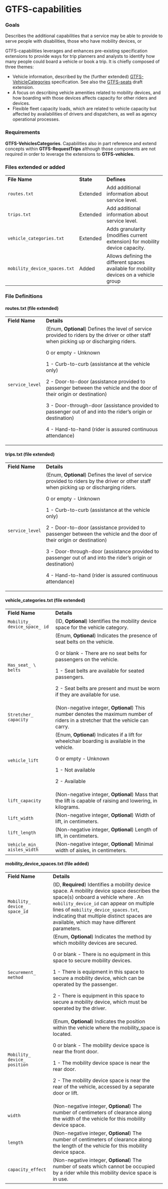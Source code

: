 # GTFS-capabilities

### Goals

Describes the additional capabilities that a service may be able to provide to serve people with disabilities, those who have mobility devices, or 

GTFS-capabilities leverages and enhances pre-existing specification extensions to provide ways for trip planners and analysts to identify how many people could board a vehicle or book a trip. It is chiefly composed of three themes:



*   Vehicle information, described by the (further extended) [GTFS-VehicleCategories](https://docs.google.com/document/d/156RiBjI6FnWJvO8_XWX11Q9nLdOiBdS_rilA-oamlv8/edit#heading=h.tosuo6e9e0z7) specification. See also the [GTFS-seats](bit.ly/gtfs-seats) draft extension.
*   A focus on describing vehicle amenities related to mobility devices, and how boarding with those devices affects capacity for other riders and devices.
*   Flexible fleet capacity loads, which are related to vehicle capacity but affected by availabilities of drivers and dispatchers, as well as agency operational processes.


### Requirements

**GTFS-VehiclesCategories**. Capabilities also in part reference and extend concepts within **GTFS-RequestTrips** although those components are not required in order to leverage the extensions to **GTFS-vehicles.**


### Files extended or added


<table>
  <tr>
   <td><strong>File Name</strong>
   </td>
   <td><strong>State</strong>
   </td>
   <td><strong>Defines</strong>
   </td>
  </tr>
  <tr>
   <td><code>routes.txt</code>
   </td>
   <td>Extended
   </td>
   <td>Add additional information about service level.
   </td>
  </tr>
  <tr>
   <td><code>trips.txt</code>
   </td>
   <td>Extended
   </td>
   <td>Add additional information about service level.
   </td>
  </tr>
  <tr>
   <td><code>vehicle_categories.txt</code>
   </td>
   <td>Extended
   </td>
   <td>Adds granularity (modifies current extension) for mobility device capacity.
   </td>
  </tr>
  <tr>
   <td><code>mobility_device_spaces.txt</code>
   </td>
   <td>Added
   </td>
   <td>Allows defining the different spaces available for mobility devices on a vehicle group
   </td>
  </tr>
</table>



### 


### File Definitions


#### routes.txt (file extended)


<table>
  <tr>
   <td><strong>Field Name</strong>
   </td>
   <td><strong>Details</strong>
   </td>
  </tr>
  <tr>
   <td><code>service_level</code>
   </td>
   <td>(Enum, <strong>Optional</strong>) Defines the level of service provided to riders by the driver or other staff when picking up or discharging riders.
<p>
0 or empty - Unknown
<p>
1 - Curb-to-curb (assistance at the vehicle only)
<p>
2 - Door-to-door (assistance provided to passenger between the vehicle and the door of their origin or destination)
<p>
3 - Door-through-door (assistance provided to passenger out of and into the rider’s origin or destination)
<p>
4 - Hand-to-hand (rider is assured continuous attendance)
   </td>
  </tr>
</table>



#### trips.txt (file extended)


<table>
  <tr>
   <td><strong>Field Name</strong>
   </td>
   <td><strong>Details</strong>
   </td>
  </tr>
  <tr>
   <td><code>service_level</code>
   </td>
   <td>(Enum, <strong>Optional</strong>) Defines the level of service provided to riders by the driver or other staff when picking up or discharging riders.
<p>
0 or empty - Unknown
<p>
1 - Curb-to-curb (assistance at the vehicle only)
<p>
2 - Door-to-door (assistance provided to passenger between the vehicle and the door of their origin or destination)
<p>
3 - Door-through-door (assistance provided to passenger out of and into the rider’s origin or destination)
<p>
4 - Hand-to-hand (rider is assured continuous attendance)
   </td>
  </tr>
</table>



#### vehicle_categories.txt (file extended)


<table>
  <tr>
   <td><strong>Field Name</strong>
   </td>
   <td><strong>Details</strong>
   </td>
  </tr>
  <tr>
   <td><code>Mobility_ device_space_ id</code>
   </td>
   <td>(ID, <strong>Optional</strong>) Identifies the mobility device space for the vehicle category.
   </td>
  </tr>
  <tr>
   <td><code>Has_seat_ \
belts</code>
   </td>
   <td>(Enum, <strong>Optional</strong>) Indicates the presence of seat belts on the vehicle.
<p>
0 or blank - There are no seat belts for passengers on the vehicle.
<p>
1 - Seat belts are available for seated passengers.
<p>
2 - Seat belts are present and must be worn if they are available for use.
   </td>
  </tr>
  <tr>
   <td><code>Stretcher_ capacity</code>
   </td>
   <td>(Non-negative integer, <strong>Optional</strong>) This number denotes the maximum number of riders in a stretcher that the vehicle can carry.
   </td>
  </tr>
  <tr>
   <td><code>vehicle_lift</code>
   </td>
   <td>(Enum, <strong>Optional</strong>) Indicates if a lift for wheelchair boarding is available in the vehicle.
<p>
0 or empty - Unknown
<p>
1 - Not available
<p>
2 - Available
   </td>
  </tr>
  <tr>
   <td><code>lift_capacity</code>
   </td>
   <td>(Non-negative integer, <strong>Optional</strong>) Mass that the lift is capable of raising and lowering, in kilograms.
   </td>
  </tr>
  <tr>
   <td><code>lift_width</code>
   </td>
   <td>(Non-negative integer, <strong>Optional</strong>) Width of lift, in centimeters.
   </td>
  </tr>
  <tr>
   <td><code>lift_length</code>
   </td>
   <td>(Non-negative integer, <strong>Optional</strong>) Length of lift, in centimeters.
   </td>
  </tr>
  <tr>
   <td><code>Vehicle_min_ aisles_width</code>
   </td>
   <td>(Non-negative integer, <strong>Optional</strong>) Minimal width of aisles, in centimeters.
   </td>
  </tr>
</table>



#### mobility_device_spaces.txt (file added)


<table>
  <tr>
   <td><strong>Field Name</strong>
   </td>
   <td><strong>Details</strong>
   </td>
  </tr>
  <tr>
   <td><code>Mobility_ device_ space_id</code>
   </td>
   <td>(ID, <strong>Required</strong>) Identifies a mobility device space. A mobility device space describes the space(s) onboard a vehicle where . An <code>mobility_device_id</code> can appear on multiple lines of <code>mobility_device_spaces.txt</code>, indicating that multiple distinct spaces are available, which may have different parameters.
   </td>
  </tr>
  <tr>
   <td><code>Securement_ method</code>
   </td>
   <td>(Enum, <strong>Optional</strong>) Indicates the method by which mobility devices are secured.
<p>
0 or blank - There is no equipment in this space to secure mobility devices.
<p>
1 - There is equipment in this space to secure a mobility device, which can be operated by the passenger.
<p>
2 - There is equipment in this space to secure a mobility device, which must be operated by the driver.
   </td>
  </tr>
  <tr>
   <td><code>Mobility_ device_ position</code>
   </td>
   <td>(Enum, <strong>Optional</strong>) Indicates the position within the vehicle where the mobility_space is located.
<p>
0 or blank - The mobility device space is near the front door.
<p>
1 - The mobility device space is near the rear door.
<p>
2 - The mobility device space is near the rear of the vehicle, accessed by a separate door or lift.
   </td>
  </tr>
  <tr>
   <td><code>width</code>
   </td>
   <td>(Non-negative integer, <strong>Optional</strong>) The number of centimeters of clearance along the width of the vehicle for this mobility device space.
   </td>
  </tr>
  <tr>
   <td><code>length</code>
   </td>
   <td>(Non-negative integer, <strong>Optional</strong>) The number of centimeters of clearance along the length of the vehicle for this mobility device space.
   </td>
  </tr>
  <tr>
   <td><code>capacity_effect</code>
   </td>
   <td>(Non-negative integer, <strong>Optional</strong>) The number of seats which cannot be occupied by a rider while this mobility device space is in use.
   </td>
  </tr>
</table>

